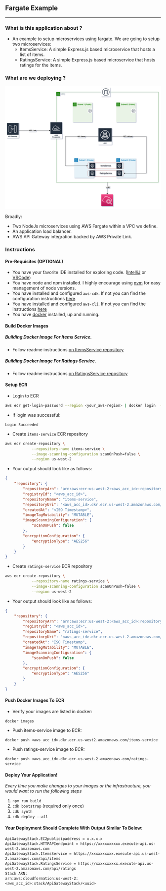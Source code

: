 ## Fargate Example
---

### What is this application about ?
* An example to setup microservices using fargate. We are going to setup two microservices: 
  * ItemsService: A simple Express.js based microservice that hosts a list of items.
  * RatingsService: A simple Express.js based microservice that hosts ratings for the items.


### What are we deploying ?
![](diagrams/architecture.png)

Broadly:
* Two NodeJs microservices using AWS Fargate within a VPC we define.
* An application load balancer.
* AWS API Gateway integration backed by AWS Private Link. 


### Instructions

#### Pre-Requisites (OPTIONAL)
* You have your favorite IDE installed for exploring code. ([IntelliJ](https://www.jetbrains.com/idea/) or [VSCode](https://code.visualstudio.com))
* You have node and npm installed. I highly encourage using [nvm](https://github.com/nvm-sh/nvm) for easy management of node versions. 
* You have installed and configured `aws-cdk`. If not you can find the configuration instructions [here](https://docs.aws.amazon.com/cdk/v2/guide/getting_started.html).
* You have installed and configured `aws-cli`. If not you can find the instructions [here]()
* You have [docker](https://www.docker.com) installed, up and running.


#### Build Docker Images

##### Building Docker Image For Items Service.
* Follow readme instructions [on ItemsService repository](https://github.com/JoeNonExotic/ItemsService)

##### Building Docker Image For Ratings Service.
* Follow readme instructions [on RatingsService repository](https://github.com/JoeNonExotic/RatingsService)

#### Setup ECR
* Login to ECR
```bash
aws ecr get-login-password --region <your_aws-region> | docker login  --username AWS   --password-stdin <aws_acc_id>.dkr.ecr.us-west-2.amazonaws.com
```
* If login was successful:
```
Login Succeeded
```

* Create `items-service` ECR repository
```bash
aws ecr create-repository \
            --repository-name items-service \
            --image-scanning-configuration scanOnPush=false \
            --region us-west-2
```
* Your output should look like as follows: 
```json
{
    "repository": {
        "repositoryArn": "arn:aws:ecr:us-west-2:<aws_acc_id>:repository/items-service1",
        "registryId": "<aws_acc_id>",
        "repositoryName": "items-service",
        "repositoryUri": "<aws_acc_id>.dkr.ecr.us-west-2.amazonaws.com/items-service1",
        "createdAt": "<ISO Timestamp>",
        "imageTagMutability": "MUTABLE",
        "imageScanningConfiguration": {
            "scanOnPush": false
        },
        "encryptionConfiguration": {
            "encryptionType": "AES256"
        }
    }
}
```


* Create `ratings-service` ECR repository
```bash
aws ecr create-repository \
            --repository-name ratings-service \
            --image-scanning-configuration scanOnPush=false \
            --region us-west-2
```
* Your output should look like as follows:
```json
{
    "repository": {
        "repositoryArn": "arn:aws:ecr:us-west-2:<aws_acc_id>:repository/ratings-service",
        "registryId": "<aws_acc_id>",
        "repositoryName": "ratings-service",
        "repositoryUri": "<aws_acc_id>.dkr.ecr.us-west-2.amazonaws.com/ratings-service",
        "createdAt": "ISO Timestamp",
        "imageTagMutability": "MUTABLE",
        "imageScanningConfiguration": {
            "scanOnPush": false
        },
        "encryptionConfiguration": {
            "encryptionType": "AES256"
        }
    }
}
```

#### Push Docker Images To ECR
* Verify your images are listed in docker: 
```
docker images
```

* Push items-service image to ECR: 
```
docker push <aws_acc_id>.dkr.ecr.us-west2.amazonaws.com/items-service
```

* Push ratings-service image to ECR: 
```
docker push <aws_acc_id>.dkr.ecr.us-west-2.amazonaws.com/ratings-service
```

#### Deploy Your Application! 
_Every time you make changes to your images or the infrastructure, you would want to run the following steps_
1. `npm run build`
2. `cdk bootstrap` (required only once)
3. `cdk synth`
4. `cdk deploy --all`

#### Your Deployment Should Complete With Output Similar To Below:
```
ApiGatewayStack.EC2publicipaddress = x.x.x.x
ApiGatewayStack.HTTPAPIendpoint = https://xxxxxxxxxx.execute-api.us-west-2.amazonaws.com
ApiGatewayStack.ItemsService = https://xxxxxxxxxx.execute-api.us-west-2.amazonaws.com/api/items
ApiGatewayStack.RatingsService = https://xxxxxxxxxx.execute-api.us-west-2.amazonaws.com/api/ratings
Stack ARN:
arn:aws:cloudformation:us-west-2:<aws_acc_id>:stack/ApiGatewayStack/<uuid>
```